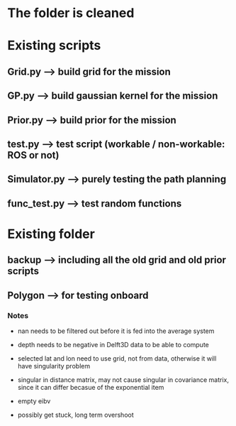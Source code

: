 # The folder is cleaned

# Existing scripts
## Grid.py --> build grid for the mission
## GP.py --> build gaussian kernel for the mission
## Prior.py --> build prior for the mission
## test.py --> test script (workable / non-workable: ROS or not)
## Simulator.py --> purely testing the path planning
## func_test.py --> test random functions

# Existing folder
## backup --> including all the old grid and old prior scripts
## Polygon --> for testing onboard

### Notes
- nan needs to be filtered out before it is fed into the average system
- depth needs to be negative in Delft3D data to be able to compute
- selected lat and lon need to use grid, not from data, otherwise it will have singularity problem
- singular in distance matrix, may not cause singular in covariance matrix, since it can differ becasue of the exponential item

- empty eibv
- possibly get stuck, long term overshoot